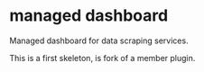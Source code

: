 # managed dashboard

Managed dashboard for data scraping services.

This is a first skeleton, is fork of a member plugin.
